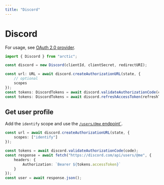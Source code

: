 ```yaml
---
title: "Discord"
---
```


# Discord

For usage, see [OAuth 2.0 provider](/guides/oauth2).

```ts
import { Discord } from "arctic";

const discord = new Discord(clientId, clientSecret, redirectURI);
```

```ts
const url: URL = await discord.createAuthorizationURL(state, {
	// optional
	scopes
});
const tokens: DiscordTokens = await discord.validateAuthorizationCode(code);
const tokens: DiscordTokens = await discord.refreshAccessToken(refreshToken);
```

## Get user profile

Add the `identify` scope and use the [`/users/@me` endpoint`]().

```ts
const url = await discord.createAuthorizationURL(state, {
	scopes: ["identify"]
});
```

```ts
const tokens = await discord.validateAuthorizationCode(code);
const response = await fetch("https://discord.com/api/users/@me", {
	headers: {
		Authorization: `Bearer ${tokens.accessToken}`
	}
});
const user = await response.json();
```
